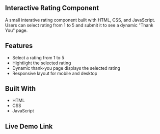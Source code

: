 **Interactive Rating Component**
-
A small interative rating component built with HTML, CSS, and JavaScript.
Users can select rating from 1 to 5 and submit it to see a dynamic "Thank You" page.

**Features**
-
* Select a rating from 1 to 5
* Hightlight the selected rating
* Dynamic thank-you page displays the selected rating
* Responsive layout for mobile and desktop

**Built With**
-
* HTML
* CSS
* JavaScript

**Live Demo Link**
-

